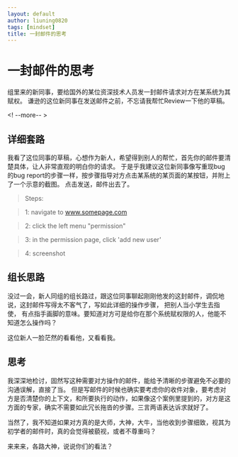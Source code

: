 ```yaml
---
layout: default
author: liuning0820
tags: [mindset]
title: 一封邮件的思考
---
```


# 一封邮件的思考

组里来的新同事，要给国外的某位资深技术人员发一封邮件请求对方在某系统为其赋权。
谦逊的这位新同事在发送邮件之前，不忘请我帮忙Review一下他的草稿。

<! --more-- >


## 详细套路

我看了这位同事的草稿，心想作为新人，希望得到别人的帮忙，首先你的邮件要清楚具体，让人非常直观的明白你的请求。
于是乎我建议这位新同事像写重现bug的bug report的步骤一样，按步骤指导对方点击某系统的某页面的某按钮，并附上了一个示意的截图。
点击发送，邮件出去了。

  > Steps:

  > 1: navigate to www.somepage.com

  > 2: click the left menu "permission" 

  > 3: in the permission page, click 'add new user'

  > 4: screenshot 

## 组长思路

没过一会，新人同组的组长路过，跟这位同事聊起刚刚他发的这封邮件，调侃地说，这封邮件写得太不客气了，写如此详细的操作步骤，
把别人当小学生去指使， 有点指手画脚的意味。要知道对方可是给你在那个系统赋权限的人，他能不知道怎么操作吗？

这位新人一脸茫然的看看他，又看看我。

## 思考

我深深地检讨，固然写这种需要对方操作的邮件，能给予清晰的步骤避免不必要的沟通误解，直接了当。
但是写邮件的时候也确实要考虑你的收件对象，要考虑对方是否清楚你的上下文，和所要执行的动作，如果像这个案例里提到的，对方是这方面的专家，确实不需要如此冗长拖沓的步骤。三言两语表达诉求就好了。

当然了，我不知道如果对方真的是大师，大神，大牛，当他收到步骤细致，视其为初学者的邮件时，真的会觉得被藐视，或者不尊重吗？

来来来，各路大神，说说你们的看法？



